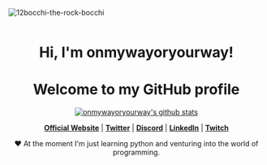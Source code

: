 ![12bocchi-the-rock-bocchi](https://github.com/user-attachments/assets/1f1dc4f4-1990-4424-bcb9-41a42b86556c)<p align="center">
  <a href="https://www.edisonlee55.com"><img src="kita-ikuyo-rap.webp" alt=""></a>
</p>

<h1 align="center">Hi, I'm onmywayoryourway</a>!</h1>
<h1 align="center">Welcome to my GitHub profile</h1>

<p align="center">
  <a href="https://github.com/onmywayoryourway"><img src="https://github-readme-stats.vercel.app/api?username=onmywayoryourway&hide_border=true&show_icons=true" alt="onmywayoryourway's github stats"></a>
</p>

<p align="center">
  <strong><a href="https://www.edisonlee55.com">Official Website</a></strong> |
  <strong><a href="">Twitter</a></strong> |
  <strong><a href="">Discord</a></strong> |
  <strong><a href="">LinkedIn</a></strong> |
  <strong><a href="">Twitch</a></strong>
</p>

<p align="center">❤ At the moment I'm just learning python and venturing into the world of programming.</p>

<!--
**yuna0x0/yuna0x0** is a ✨ _special_ ✨ repository because its `README.md` (this file) appears on your GitHub profile.

Here are some ideas to get you started:

- 🔭 I’m currently working on ...
- 🌱 I’m currently learning ...
- 👯 I’m looking to collaborate on ...
- 🤔 I’m looking for help with ...
- 💬 Ask me about ...
- 📫 How to reach me: ...
- 😄 Pronouns: ...
- ⚡ Fun fact: ...
-->
